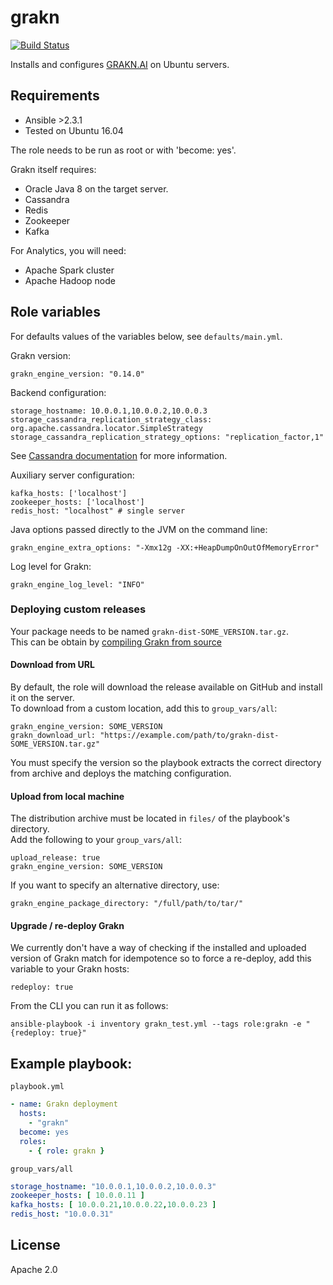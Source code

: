 # grakn

[![Build Status](https://travis-ci.org/graknlabs/ansible-role-grakn.svg?branch=master)](https://travis-ci.org/graknlabs/ansible-role-grakn)

Installs and configures [GRAKN.AI](https://github.com/graknlabs/grakn) on Ubuntu servers.

## Requirements
* Ansible >2.3.1
* Tested on Ubuntu 16.04

The role needs to be run as root or with 'become: yes'.

Grakn itself requires:
* Oracle Java 8 on the target server.
* Cassandra
* Redis
* Zookeeper
* Kafka

For Analytics, you will need:
* Apache Spark cluster
* Apache Hadoop node

## Role variables
For defaults values of the variables below, see `defaults/main.yml`.

Grakn version:
```
grakn_engine_version: "0.14.0"
```

Backend configuration:
```
storage_hostname: 10.0.0.1,10.0.0.2,10.0.0.3
storage_cassandra_replication_strategy_class: org.apache.cassandra.locator.SimpleStrategy
storage_cassandra_replication_strategy_options: "replication_factor,1"
```
See [Cassandra documentation](http://docs.datastax.com/en/cql/3.1/cql/cql_reference/create_keyspace_r.html) for more information.

Auxiliary server configuration:
```
kafka_hosts: ['localhost']
zookeeper_hosts: ['localhost']
redis_host: "localhost" # single server
```

Java options passed directly to the JVM on the command line:
```
grakn_engine_extra_options: "-Xmx12g -XX:+HeapDumpOnOutOfMemoryError"
```
Log level for Grakn:
```
grakn_engine_log_level: "INFO"
```
### Deploying custom releases
Your package needs to be named `grakn-dist-SOME_VERSION.tar.gz`.  
This can be obtain by [compiling Grakn from source](https://grakn.ai/pages/documentation/resources/downloads.html#building-the-code)

####  Download from URL
By default, the role will download the release available on GitHub and install it on the server.  
To download from a custom location, add this to `group_vars/all`:
```
grakn_engine_version: SOME_VERSION
grakn_download_url: "https://example.com/path/to/grakn-dist-SOME_VERSION.tar.gz"
```
You must specify the version so the playbook extracts the correct directory from archive and deploys the matching configuration.

#### Upload from local machine
The distribution archive must be located in `files/` of the playbook's directory.  
Add the following to your `group_vars/all`:
```
upload_release: true
grakn_engine_version: SOME_VERSION
```
If you want to specify an alternative directory, use:
```
grakn_engine_package_directory: "/full/path/to/tar/"
```

#### Upgrade / re-deploy Grakn
We currently don't have a way of checking if the installed and uploaded version of Grakn match for idempotence so to force a re-deploy, add this variable to your Grakn hosts:
```
redeploy: true
```
From the CLI you can run it as follows:
```
ansible-playbook -i inventory grakn_test.yml --tags role:grakn -e "{redeploy: true}"
```

## Example playbook:
`playbook.yml`
```yaml
- name: Grakn deployment
  hosts:
    - "grakn"
  become: yes
  roles:
    - { role: grakn }
```

`group_vars/all`
```yaml
storage_hostname: "10.0.0.1,10.0.0.2,10.0.0.3"
zookeeper_hosts: [ 10.0.0.11 ]
kafka_hosts: [ 10.0.0.21,10.0.0.22,10.0.0.23 ]
redis_host: "10.0.0.31"
```

## License
Apache 2.0

